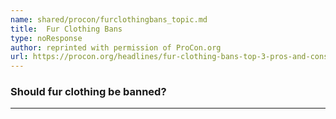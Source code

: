```yaml
---
name: shared/procon/furclothingbans_topic.md
title:  Fur Clothing Bans 
type: noResponse
author: reprinted with permission of ProCon.org
url: https://procon.org/headlines/fur-clothing-bans-top-3-pros-and-cons/ 
---
```


###  Should fur clothing be banned?

---

